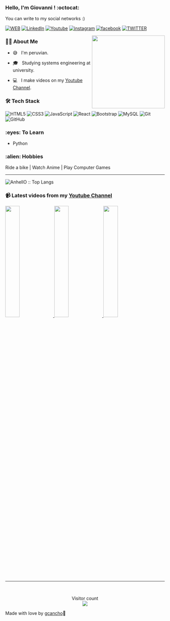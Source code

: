 ### Hello, I'm Giovanni ! :octocat: 

You can write to my social networks :)

<!---[![Whatsapp](https://img.shields.io/badge/Whatsapp-075e54?style=for-the-badge&logo=whatsapp&logoColor=white)](https://www.instagram.com/giovanni.c19)-->
[![WEB](https://img.shields.io/badge/Portfolio-075e54?style=for-the-badge&logo=dev.to&logoColor=white)](https://gcancho.github.io/portafolio-web/)
[![LinkedIn](https://img.shields.io/badge/LinkedIn-0077B5?style=for-the-badge&logo=linkedin&logoColor=white)](https://www.linkedin.com/in/giovannicancho/)
[![Youtube](https://img.shields.io/badge/Youtube-FF0000?style=for-the-badge&logo=youtube&logoColor=white)](https://www.youtube.com/c/GioCancho/)
[![instagram](https://img.shields.io/badge/Instagram-E4405F?style=for-the-badge&logo=instagram&logoColor=white)](https://www.instagram.com/giovanni.c19)
[![facebook](https://img.shields.io/badge/Facebook-1877F2?style=for-the-badge&logo=facebook&logoColor=white)](https://www.facebook.com/giovanni.cancho/)
[![TWITTER](https://img.shields.io/badge/Twitter-1DA1F2?style=for-the-badge&logo=twitter&logoColor=white)](https://twitter.com/giovanni_cancho)


<img align='right' src="https://media.giphy.com/media/M9gbBd9nbDrOTu1Mqx/giphy.gif" width="230">

<h3> 👨🏻 About Me </h3>


- :sweat_smile: &nbsp; I'm peruvian.

- 🎓 &nbsp; Studying systems engineering at university.

- :computer: &nbsp;  I make videos on my <a href="https://www.youtube.com/giocancho?sub_confirmation=1" target="_blank" rel="noopener">Youtube Channel<a>.


<h3>🛠 Tech Stack</h3>
  
![HTML5](https://img.shields.io/badge/-HTML5-E34F26?style=flat-square&logo=html5&logoColor=white)
![CSS3](https://img.shields.io/badge/-CSS3-1572B6?style=flat-square&logo=css3)
![JavaScript](https://img.shields.io/badge/-JavaScript-black?style=flat-square&logo=javascript)
![React](https://img.shields.io/badge/-React-black?style=flat-square&logo=react)
![Bootstrap](https://img.shields.io/badge/-Bootstrap-563D7C?style=flat-square&logo=bootstrap)
![MySQL](https://img.shields.io/badge/-MySQL-black?style=flat-square&logo=mysql)
![Git](https://img.shields.io/badge/-Git-black?style=flat-square&logo=git)
![GitHub](https://img.shields.io/badge/-GitHub-181717?style=flat-square&logo=github)

<h3>:eyes: To Learn</h3>

- Python

<h3>:alien: Hobbies</h3>

  Ride a bike | Watch Anime | Play Computer Games 
 
<hr>

  
  <img src="https://github-readme-stats.vercel.app/api/top-langs/?username=gcancho&langs_count=10&theme=tokyonight&layout=compact" alt="AnhellO :: Top Langs" />
  
### 📹 Latest videos from my [Youtube Channel](https://youtube.com/giocancho)

<a href='https://youtu.be/5Wnc0rHrs4I' target='_blank'>
  <img width='30%' src='https://user-images.githubusercontent.com/46111857/148288298-8f9a15f2-84c1-477a-9ca7-adb7982ffb60.jpg'/>
</a>
<a href='https://youtu.be/Na2diMoaxEo' target='_blank'>
  <img width='30%' src='https://user-images.githubusercontent.com/46111857/148288562-d3911c1e-e361-4c0a-840d-32939d2d444a.jpg'/>
</a>
  <a href='https://youtu.be/AWHs8aQ1Eb4' target='_blank'>
  <img width='30%' src='https://user-images.githubusercontent.com/46111857/148288491-6a05b17f-2b50-47ba-be03-f4f5d6d6e56c.jpg'/>
</a>

 <hr>
 <br>

<p align="center"> 
  Visitor count<br>
  <img src="https://profile-counter.glitch.me/gcancho/count.svg" />
</p>
  
 Made with love by <a href="https://github.com/gcancho" target="_blank" rel="noopener">gcancho<a>💚 
  
  



